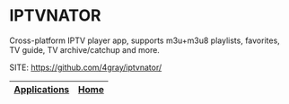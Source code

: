 # IPTVNATOR

 Cross-platform IPTV player app, supports m3u+m3u8 playlists,  favorites, TV guide, TV archive/catchup and more.

 SITE: https://github.com/4gray/iptvnator/

 | [Applications](https://portable-linux-apps.github.io/apps.html) | [Home](https://portable-linux-apps.github.io)
 | --- | --- |
